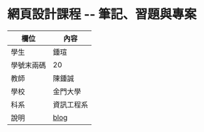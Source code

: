 # 網頁設計課程 -- 筆記、習題與專案

欄位 | 內容
-----|--------
學生 |  鍾瑄
學號末兩碼 |20 
教師 | 陳鍾誠
學校 | 金門大學
科系 | 資訊工程系
說明 | [blog](readme.md)

